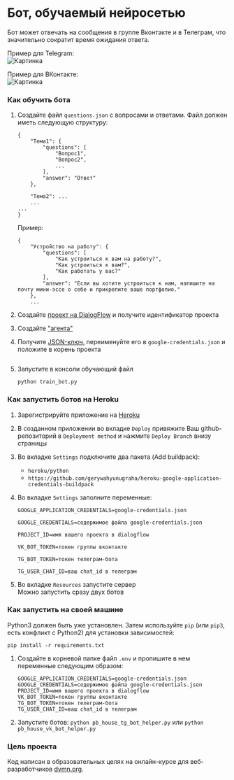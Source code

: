 # Бот, обучаемый нейросетью

Бот может отвечать на сообщения в группе Вконтакте и в Телеграм, что значительно сократит время ожидания ответа.

Пример для Telegram:  
![Картинка][image1]  

Пример для ВКонтакте:  
![Картинка][image2]


### Как обучить бота
1. Создайте файл `questions.json` с вопросами и ответами. Файл должен иметь следующую структуру:
    ```
    {    
        "Тема1": {
            "questions": [
                "Вопрос1",
                "Вопрос2",
                ...
            ],
            "answer": "Ответ"
        },
   
        "Тема2": ...
        ...
    ...
    }
    ```
    Пример:
    ```
    { 
        "Устройство на работу": {
            "questions": [
                "Как устроиться к вам на работу?",
                "Как устроиться к вам?",
                "Как работать у вас?"         
            ],
            "answer": "Если вы хотите устроиться к нам, напишите на почту мини-эссе о себе и прикрепите ваше портфолио."
        },
        ...
    ```
    
1. Создайте [проект на DialogFlow] и получите идентификатор проекта 
2. Создайте ["агента"]
3. Получите [JSON-ключ], переименуйте его в `google-credentials.json` и положите в корень проекта
    ```
   
4. Запустите в консоли обучающий файл 
   ```
   python train_bot.py
   ```


### Как запустить ботов на Heroku

1. Зарегистрируйте приложение на [Heroku]
2. В созданном приложении во вкладке `Deploy`
привяжите Ваш github-репозиторий в `Deployment method`
и нажмите `Deploy Branch` внизу страницы
3. Во вкладке `Settings` подключите два пакета (Add buildpack):
    * `heroku/python`
    * `https://github.com/gerywahyunugraha/heroku-google-application-credentials-buildpack`

3. Во вкладке `Settings` заполните переменные:
   ```
   GOOGLE_APPLICATION_CREDENTIALS=google-credentials.json
   
   GOOGLE_CREDENTIALS=содержимое файла google-credentials.json
   
   PROJECT_ID=имя вашего проекта в dialogflow
   
   VK_BOT_TOKEN=токен группы вконтакте

   TG_BOT_TOKEN=токен телеграм-бота
   
   TG_USER_CHAT_ID=ваш chat_id в телеграм
   ```
4. Во вкладке `Resources` запустите сервер  
   Можно запустить сразу двух ботов


### Как запустить на своей машине

Python3 должен быть уже установлен. 
Затем используйте `pip` (или `pip3`, есть конфликт с Python2) для установки зависимостей:
```
pip install -r requirements.txt
```

1. Создайте в корневой папке файл ```.env``` и пропишите в нем переменные следующим образом:  
    ```
    GOOGLE_APPLICATION_CREDENTIALS=google-credentials.json
    GOOGLE_CREDENTIALS=содержимое файла google-credentials.json
    PROJECT_ID=имя вашего проекта в dialogflow
    VK_BOT_TOKEN=токен группы вконтакте
    TG_BOT_TOKEN=токен телеграм-бота
    TG_USER_CHAT_ID=ваш chat_id в телеграм
    ```

2. Запустите ботов: ```python pb_house_tg_bot_helper.py``` или ```python pb_house_vk_bot_helper.py```


### Цель проекта

Код написан в образовательных целях на онлайн-курсе для веб-разработчиков 
[dvmn.org](https://dvmn.org/modules/chat-bots/lesson/support-bot/).

[проект на DialogFlow]: https://cloud.google.com/dialogflow/docs/quick/setup/ 
["агента"]: https://cloud.google.com/dialogflow/docs/quick/build-agent
[JSON-ключ]: https://cloud.google.com/docs/authentication/getting-started


[Heroku]: https://id.heroku.com/login "Heroku"


[image1]: https://dvmn.org/filer/canonical/1569214094/323/
[image2]: https://dvmn.org/filer/canonical/1569214089/322/
